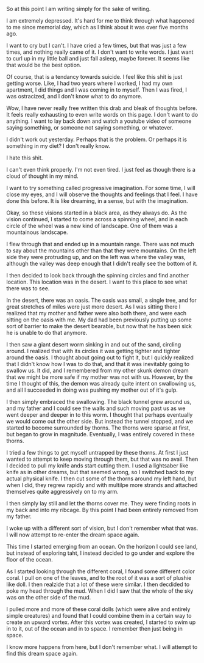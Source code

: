So at this point I am writing simply for the sake of writing.

I am extremely depressed. It's hard for me to think through what happened to me
since memorial day, which as I think about it was over five months ago.

I want to cry but I can't. I have cried a few times, but that was just a few
times, and nothing really came of it. I don't want to write words. I just want
to curl up in my little ball and just fall asleep, maybe forever. It seems like
that would be the best option.

Of course, that is a tendancy towards suicide. I feel like this shit is just
getting worse. Like, I had two years where I worked, I had my own apartment, I
did things and I was coming in to myself. Then I was fired, I was ostracized,
and I don't know what to do anymore.

Wow, I have never really free written this drab and bleak of thoughts before.
It feels really exhausting to even write words on this page. I don't want to do
anything. I want to lay back down and watch a youtube video of someone saying
something, or someone not saying something, or whatever.

I didn't work out yesterday. Perhaps that is the problem. Or perhaps it is
something in my diet? I don't really know.

I hate this shit.

I can't even think properly. I'm not even tired. I just feel as though there is
a cloud of thought in my mind.

I want to try something called progressive imagination. For some time, I will
close my eyes, and I will observe the thoughts and feelings that I feel. I have
done this before. It is like dreaming, in a sense, but with the imagination. 

Okay, so these visions started in a black area, as they always do. As the
vision continued, I started to come across a spinning wheel, and in each circle
of the wheel was a new kind of landscape. One of them was a mountainous
landscape.

I flew through that and ended up in a mountain range. There was not much to say
about the mountains other than that they were mountains. On the left side they
were protruding up, and on the left was where the valley was, although the
valley was deep enough that I didn't really see the bottom of it.

I then decided to look back through the spinning circles and find another
location. This location was in the desert. I want to this place to see what
there was to see.

In the desert, there was an oasis. The oasis was small, a single tree, and for
great stretches of miles were just more desert. As I was sitting there I
realized that my mother and father were also both there, and were each sitting
on the oasis with me. My dad had been previously putting up some sort of
barrier to make the desert bearable, but now that he has been sick he is unable
to do that anymore.

I then saw a giant desert worm sinking in and out of the sand, circling around.
I realized that with its circles it was getting tighter and tighter around the
oasis. I thought about going out to fight it, but I quickly realized that I
didn't know how I was to do that, and that it was inevitably going to swallow
us. It did, and I remembered from my other skunk demon dream that we might be
more safe if my mother was not with us. However, by the time I thought of this,
the demon was already quite intent on swallowing us, and all I succeeded in
doing was pushing my mother out of it's gulp.

I then simply embraced the swallowing. The black tunnel grew around us, and my
father and I could see the walls and such moving past us as we went deeper and
deeper in to this worm. I thought that perhaps eventually we would come out the
other side. But instead the tunnel stopped, and we started to become surrounded
by thorns. The thorns were sparse at first, but began to grow in magnitude.
Eventually, I was entirely covered in these thorns.

I tried a few things to get myself untrapped by these thorns. At first I just
wanted to attempt to keep moving through them, but that was no avail. Then I
decided to pull my knife ands start cutting them. I used a lightsaber like
knife as in other dreams, but that seemed wrong, so I switched back to my
actual physical knife. I then cut some of the thorns around my left hand, but
when I did, they regrew rapidly and with multilpe more strands and attached
themselves quite aggressively on to my arm.

I then simply lay still and let the thorns cover me. They were finding roots in
my back and into my ribcage. By this point I had been entirely removed from my
father.

I woke up with a different sort of vision, but I don't remember what that was.
I will now attempt to re-enter the dream space again.

This time I started emerging from an ocean. On the horizon I could see land,
but instead of exploring taht, I instead decided to go under and explore the
floor of the ocean.

As I started looking through the different coral, I found some different color
coral. I pull on one of the leaves, and to the root of it was a sort of plushie
like doll. I then realzide that a lot of these were similar. I then decdided to
poke my head through the mud. When I did I saw that the whole of the sky was on
the other side of the mud.

I pulled more and more of these coral dolls (which were alive and entirely
simple creatures) and found that I could combine them in a certain way to
create an upward vortex. After this vortex was created, I started to swim up in
to it, out of the ocean and in to space. I remember then just being in space.

I know more happens from here, but I don't remember what. I will attempt to
find this dream space again.


